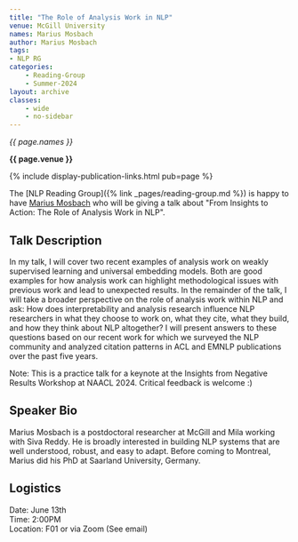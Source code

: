 ```yaml
---
title: "The Role of Analysis Work in NLP"
venue: McGill University
names: Marius Mosbach
author: Marius Mosbach
tags:
- NLP RG
categories:
    - Reading-Group
    - Summer-2024
layout: archive
classes:
    - wide
    - no-sidebar
---
```


*{{ page.names }}*

**{{ page.venue }}**

{% include display-publication-links.html pub=page %}

The [NLP Reading Group]({% link _pages/reading-group.md %}) is happy to have [Marius Mosbach](https://mmarius.github.io/) who will be giving a talk about "From Insights to Action: The Role of Analysis Work in NLP".

## Talk Description

In my talk, I will cover two recent examples of analysis work on weakly supervised learning and universal embedding models. Both are good examples for how analysis work can highlight methodological issues with previous work and lead to unexpected results. In the remainder of the talk, I will take a broader perspective on the role of analysis work within NLP and ask: How does interpretability and analysis research influence NLP researchers in what they choose to work on, what they cite, what they build, and how they think about NLP altogether? I will present answers to these questions based on our recent work for which we surveyed the NLP community and analyzed citation patterns in ACL and EMNLP publications over the past five years.

Note: This is a practice talk for a keynote at the Insights from Negative Results Workshop at NAACL 2024. Critical feedback is welcome :) 

## Speaker Bio

Marius Mosbach is a postdoctoral researcher at McGill and Mila working with Siva Reddy. He is broadly interested in building NLP systems that are well understood, robust, and easy to adapt. Before coming to Montreal, Marius did his PhD at Saarland University, Germany.

## Logistics

Date: June 13th <br>
Time: 2:00PM <br>
Location: F01 or via Zoom (See email)

